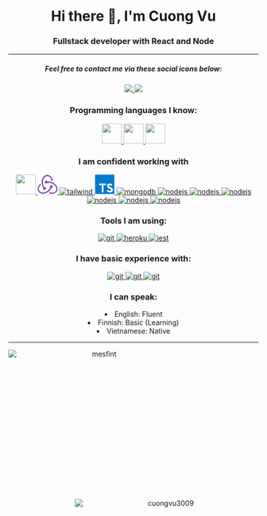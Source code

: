 
<h1 align="center">Hi there 👋, I'm Cuong Vu</h1>
<h3 align="center"> Fullstack developer with React and Node</h3>

<hr />

<h5 align="center">Feel free to contact me via these social icons below:</h5>

<p align="center"> <a href="https://cuong-vu.netlify.app/" target="blank">
 <img src="https://img.shields.io/badge/portfolio-0077B5?style=for-the-badge&logo=react&logoColor=white"/>
 </a>

 <a href="https://www.linkedin.com/in/cuong-vu-duc/" target="blank">
 <img src="https://img.shields.io/badge/LinkedIn-0077B5?style=for-the-badge&logo=linkedin&logoColor=white"/>
 </a>
 
</p>

<h3 align="center">Programming languages I know:</h3>
<p align="center"> 

<a href="https://www.w3schools.com/js/" target="_blank" rel="noreferrer"> 
<img src="https://user-images.githubusercontent.com/39565575/186850680-2e7c71e6-6d67-43e5-86bf-e8ae2f16e247.png" width="40" height="40"/> 
</a> 

<a href="https://www.python.org/" target="_blank" rel="noreferrer"> 
<img src="https://www.vectorlogo.zone/logos/python/python-icon.svg" width="40" height="40"/> 
</a> 

<a href="https://www.java.com/en/" target="_blank" rel="noreferrer"> 
<img src="https://www.vectorlogo.zone/logos/java/java-icon.svg" width="40" height="40"/> 
</a> 


<h3 align="center">I am confident working with </h3>
<p align="center"> 
<a href="https://reactjs.org/" target="_blank" rel="noreferrer"> 
<img src="https://www.vectorlogo.zone/logos/reactjs/reactjs-icon.svg" width="40" height="40"/> 
</a> 

<a href="https://redux.js.org" target="_blank" rel="noreferrer"> 
<img src="https://raw.githubusercontent.com/devicons/devicon/master/icons/redux/redux-original.svg" alt="redux" width="40" height="40"/> 
</a>  

<a href="https://tailwindcss.com/" target="_blank" rel="noreferrer"> 
<img src="https://www.vectorlogo.zone/logos/tailwindcss/tailwindcss-icon.svg" alt="tailwind" width="40" height="40"/> 
</a> 

<a href="https://www.typescriptlang.org/" target="_blank" rel="noreferrer"> 
<img src="https://raw.githubusercontent.com/devicons/devicon/master/icons/typescript/typescript-original.svg" alt="typescript" width="40" height="40"/> 
</a> 

<a href="https://www.mongodb.com/" target="_blank" rel="noreferrer"> 
<img src="https://www.vectorlogo.zone/logos/mongodb/mongodb-icon.svg" alt="mongodb" width="40" height="40"/> 
</a> 

<a href="https://nodejs.org" target="_blank" rel="noreferrer"> 
<img src="https://www.vectorlogo.zone/logos/nodejs/nodejs-icon.svg" alt="nodejs" width="40" height="40"/> 
</a> 

<a href="https://expressjs.com/" target="_blank" rel="noreferrer"> 
<img src="https://img.shields.io/badge/express.js-white?logo=&logoColor=black" alt="nodejs" width="60" height="40"/> 
</a> 

<a href="https://www.postgresql.org/" target="_blank" rel="noreferrer"> 
<img src="https://www.vectorlogo.zone/logos/postgresql/postgresql-vertical.svg" alt="nodejs" width="40" height="40"/> 
</a> 

<a href="https://aws.amazon.com/" target="_blank" rel="noreferrer"> 
<img src="https://www.vectorlogo.zone/logos/amazon_awslambda/amazon_awslambda-icon.svg" alt="nodejs" width="40" height="40"/>
</a> 

<a href="https://www.docker.com/" target="_blank" rel="noreferrer"> 
<img src="https://www.vectorlogo.zone/logos/docker/docker-icon.svg" alt="nodejs" width="40" height="40"/>
</a> 
 
<a href="[https://www.docker.com/](https://graphql.org/)" target="_blank" rel="noreferrer"> 
<img src="https://www.vectorlogo.zone/logos/graphql/graphql-icon.svg" alt="nodejs" width="40" height="40"/>
</a> 
 
<h3 align="center">Tools I am using:</h3> 
<p align="center"> 
<a href="https://git-scm.com/" target="_blank" rel="noreferrer"> 
<img src="https://www.vectorlogo.zone/logos/git-scm/git-scm-icon.svg" alt="git" width="40" height="40"/> 
</a> 

<a href="https://heroku.com" target="_blank" rel="noreferrer"> 
<img src="https://www.vectorlogo.zone/logos/heroku/heroku-icon.svg" alt="heroku" width="40" height="40"/> 
</a> 


<a href="https://jestjs.io" target="_blank" rel="noreferrer"> 
<img src="https://www.vectorlogo.zone/logos/jestjsio/jestjsio-icon.svg" alt="jest" width="40" height="40"/> 
</a> 

<h3 align="center">I have basic experience with:</h3> 
<p align="center"> 

<a href="https://www.djangoproject.com/" target="_blank" rel="noreferrer"> 
<img src="https://www.vectorlogo.zone/logos/djangoproject/djangoproject-ar21.svg" alt="git" width="60" height="40"/> 
</a> 

<a href="https://spring.io/projects/spring-boot" target="_blank" rel="noreferrer"> 
<img src="https://www.vectorlogo.zone/logos/springio/springio-ar21.svg" alt="git" width="67" height="40" /> 
</a> 

<a href="https://angular.io/" target="_blank" rel="noreferrer"> 
<img src="https://www.vectorlogo.zone/logos/angular/angular-icon.svg" alt="git" width="40" height="40"/> 
</a> 

<h3 align="center">I can speak:</h3> 
<p align="center"> 
<li align="center"> English: Fluent
<li align="center"> Finnish: Basic (Learning)
<li align="center"> Vietnamese: Native
</pc>
   <hr />



<p><img align="left" src=https://github-readme-stats.vercel.app/api/top-langs/?username=cuongvu3009&hide=shell&layout=compact&langs_count=8 alt="mesfint" width="370" height="300" /></p>

 


<p>&nbsp;<img align="right" src="https://github-readme-stats.vercel.app/api?username=cuongvu3009&show_icons=true&locale=en" alt="cuongvu3009" width="370" height="300" /></p>

